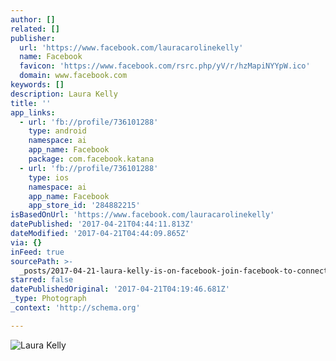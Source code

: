 ```yaml
---
author: []
related: []
publisher:
  url: 'https://www.facebook.com/lauracarolinekelly'
  name: Facebook
  favicon: 'https://www.facebook.com/rsrc.php/yV/r/hzMapiNYYpW.ico'
  domain: www.facebook.com
keywords: []
description: Laura Kelly
title: ''
app_links:
  - url: 'fb://profile/736101288'
    type: android
    namespace: ai
    app_name: Facebook
    package: com.facebook.katana
  - url: 'fb://profile/736101288'
    type: ios
    namespace: ai
    app_name: Facebook
    app_store_id: '284882215'
isBasedOnUrl: 'https://www.facebook.com/lauracarolinekelly'
datePublished: '2017-04-21T04:44:11.813Z'
dateModified: '2017-04-21T04:44:09.865Z'
via: {}
inFeed: true
sourcePath: >-
  _posts/2017-04-21-laura-kelly-is-on-facebook-join-facebook-to-connect-with-la.md
starred: false
datePublishedOriginal: '2017-04-21T04:19:46.681Z'
_type: Photograph
_context: 'http://schema.org'

---
```

![Laura Kelly](https://imgflo.herokuapp.com/graph/2b2431f8e7ba7b0/b32a64594d7cd06bb148075cf3d67271/noop.jpg?input=https%3A%2F%2Fscontent-iad3-1.xx.fbcdn.net%2Fv%2Ft1.0-1%2Fp160x160%2F11225167_10153479638666289_9128440697844199112_n.jpg%3Foh%3D489975c8be91596b9cd0a7e8f34478c3%26oe%3D5995C408)